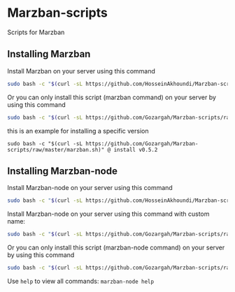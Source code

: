 # Marzban-scripts
Scripts for Marzban

## Installing Marzban
Install Marzban on your server using this command
```bash
sudo bash -c "$(curl -sL https://github.com/HosseinAkhoundi/Marzban-scripts/raw/master/marzban.sh)" @ install
```
Or you can only install this script (marzban command) on your server by using this command
```bash
sudo bash -c "$(curl -sL https://github.com/Gozargah/Marzban-scripts/raw/master/marzban.sh)" @ install-script
```

this is an example for installing a specific version
```
sudo bash -c "$(curl -sL https://github.com/Gozargah/Marzban-scripts/raw/master/marzban.sh)" @ install v0.5.2
```


## Installing Marzban-node
Install Marzban-node on your server using this command
```bash
sudo bash -c "$(curl -sL https://github.com/HosseinAkhoundi/Marzban-scripts/raw/master/marzban-node.sh)" @ install
```
Install Marzban-node on your server using this command with custom name:
```bash
sudo bash -c "$(curl -sL https://github.com/Gozargah/Marzban-scripts/raw/master/marzban-node.sh)" @ install --name marzban-node2
```
Or you can only install this script (marzban-node command) on your server by using this command
```bash
sudo bash -c "$(curl -sL https://github.com/Gozargah/Marzban-scripts/raw/master/marzban-node.sh)" @ install-script
```

Use `help` to view all commands:
```marzban-node help```
